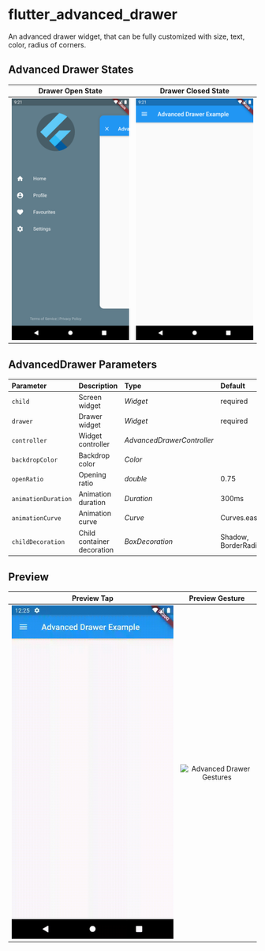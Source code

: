 # flutter_advanced_drawer
An advanced drawer widget, that can be fully customized with size, text, color, radius of corners.

## Advanced Drawer States
| Drawer Open State | Drawer Closed State |
|:-:|:-:|
| ![Advanced Drawer Open State](./PREVIEW_OPENED.png) | ![Advanced Drawer Closed State](./PREVIEW_CLOSED.png) |

## AdvancedDrawer Parameters
|Parameter|Description|Type|Default|
|:--------|:----------|:---|:------|
|`child`|Screen widget|*Widget*|required|
|`drawer`|Drawer widget|*Widget*|required|
|`controller`|Widget controller|*AdvancedDrawerController*| |
|`backdropColor`|Backdrop color|*Color*| |
|`openRatio`|Opening ratio|*double*|0.75|
|`animationDuration`|Animation duration|*Duration*|300ms|
|`animationCurve`|Animation curve|*Curve*|Curves.easeInOut|
|`childDecoration`|Child container decoration|*BoxDecoration*|Shadow, BorderRadius|

## Preview
| Preview Tap | Preview Gesture |
|:-:|:-:|
| ![Advanced Drawer Tap Animation](./PREVIEW_TAP.gif) | ![Advanced Drawer Gestures](./PREVIEW_GESTURE.gif) |
